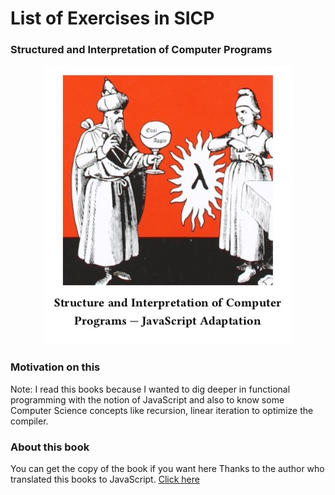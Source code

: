 # List of Exercises in SICP

### Structured and Interpretation of Computer Programs

<p align="center">
   <img src="img/sicpjs.jpg"/>
</p>

### Motivation on this

Note: I read this books because I wanted to dig deeper in functional programming with the notion of JavaScript and also to know some Computer Science concepts like recursion, linear iteration to optimize the compiler.

### About this book

You can get the copy of the book if you want here Thanks to the author who translated this books to JavaScript. [Click here](ebook/sicpjs.pdf)
